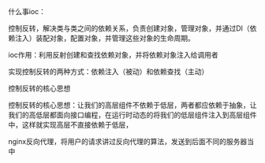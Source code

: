 什么事ioc：

控制反转，解决类与类之间的依赖关系，负责创建对象，管理对象，并通过DI（依赖注入）装配对象，配置对象，并管理这些对象的生命周期。

ioc作用：利用反射创建和查找依赖对象，并将依赖对象注入给调用者

实现控制反转的两种方式：依赖注入（被动）和依赖查找（主动）

控制反转的核心思想

控制反转的核心思想：让我们的高层组件不依赖于低层，两者都应依赖于抽象，让我们的高低层都面向接口编程，在运行时动态的将我们的低层组件注入到高层组件中，这样就实现高层不直接依赖于低层，

nginx反向代理，将用户的请求讲过反向代理的算法，发送到后面不同的服务器当中
